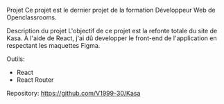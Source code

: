 Projet
Ce projet est le dernier projet de la formation Développeur Web de Openclassrooms.

Description du projet
L'objectif de ce projet est la refonte totale du site de Kasa. À l'aide de React, j'ai dû developper le front-end de l'application en respectant les maquettes Figma.

Outils:
- React
- React Router


Repository: 
https://github.com/V1999-30/Kasa